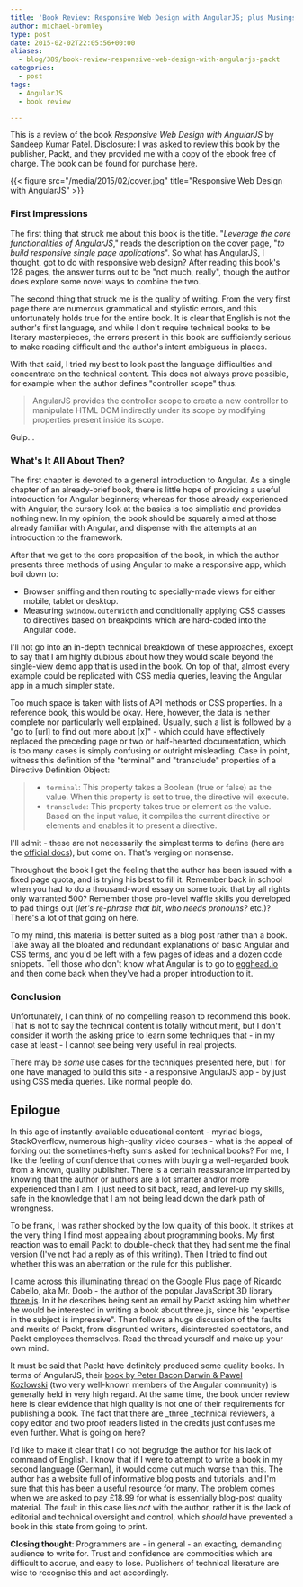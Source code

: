 ```yaml
---
title: 'Book Review: Responsive Web Design with AngularJS; plus Musings on Technical Writing'
author: michael-bromley
type: post
date: 2015-02-02T22:05:56+00:00
aliases:
  - blog/389/book-review-responsive-web-design-with-angularjs-packt
categories:
  - post
tags:
  - AngularJS
  - book review

---
```

This is a review of the book _Responsive Web Design with AngularJS_ by Sandeep Kumar Patel. Disclosure: I was asked to review this book by the publisher, Packt, and they provided me with a copy of the ebook free of charge. The book can be found for purchase [here](https://www.packtpub.com/web-development/responsive-web-design-angularjs).

{{< figure src="/media/2015/02/cover.jpg" title="Responsive Web Design with AngularJS" >}}

### First Impressions

The first thing that struck me about this book is the title. "_Leverage the core functionalities of AngularJS_," reads the description on the cover page, "_to build responsive single page applications_". So what has AngularJS, I thought, got to do with responsive web design? After reading this book's 128 pages, the answer turns out to be "not much, really", though the author does explore some novel ways to combine the two.

The second thing that struck me is the quality of writing. From the very first page there are numerous grammatical and stylistic errors, and this unfortunately holds true for the entire book. It is clear that English is not the author's first language, and while I don't require technical books to be literary masterpieces, the errors present in this book are sufficiently serious to make reading difficult and the author's intent ambiguous in places.

With that said, I tried my best to look past the language difficulties and concentrate on the technical content. This does not always prove possible, for example when the author defines "controller scope" thus:

> AngularJS provides the controller scope to create a new controller to manipulate HTML DOM indirectly under its scope by modifying properties present inside its scope.

Gulp...

### What's It All About Then?

The first chapter is devoted to a general introduction to Angular. As a single chapter of an already-brief book, there is little hope of providing a useful introduction for Angular beginners; whereas for those already experienced with Angular, the cursory look at the basics is too simplistic and provides nothing new. In my opinion, the book should be squarely aimed at those already familiar with Angular, and dispense with the attempts at an introduction to the framework.

After that we get to the core proposition of the book, in which the author presents three methods of using Angular to make a responsive app, which boil down to:

  * Browser sniffing and then routing to specially-made views for either mobile, tablet or desktop.
  * Measuring `$window.outerWidth` and conditionally applying CSS classes to directives based on breakpoints which are hard-coded into the Angular code.

I'll not go into an in-depth technical breakdown of these approaches, except to say that I am highly dubious about how they would scale beyond the single-view demo app that is used in the book. On top of that, almost every example could be replicated with CSS media queries, leaving the Angular app in a much simpler state.

Too much space is taken with lists of API methods or CSS properties. In a reference book, this would be okay. Here, however, the data is neither complete nor particularly well explained. Usually, such a list is followed by a "go to [url] to find out more about [x]" - which could have effectively replaced the preceding page or two or half-hearted documentation, which is too many cases is simply confusing or outright misleading. Case in point, witness this definition of the "terminal" and "transclude" properties of a Directive Definition Object:

>   * `terminal`: This property takes a Boolean (true or false) as the value. When this property is set to true, the directive will execute.
>   * `transclude`: This property takes true or element as the value. Based on the input value, it compiles the current directive or elements and enables it to present a directive.

I'll admit - these are not necessarily the simplest terms to define (here are the [official docs](https://docs.angularjs.org/api/ng/service/$compile#-terminal-)), but come on. That's verging on nonsense.

Throughout the book I get the feeling that the author has been issued with a fixed page quota, and is trying his best to fill it. Remember back in school when you had to do a thousand-word essay on some topic that by all rights only warranted 500? Remember those pro-level waffle skills you developed to pad things out (_let's re-phrase that bit_, _who needs pronouns?_ etc.)? There's a lot of that going on here.

To my mind, this material is better suited as a blog post rather than a book. Take away all the bloated and redundant explanations of basic Angular and CSS terms, and you'd be left with a few pages of ideas and a dozen code snippets. Tell those who don't know what Angular is to go to [egghead.io](http://egghead.io/) and then come back when they've had a proper introduction to it.

### Conclusion

Unfortunately, I can think of no compelling reason to recommend this book. That is not to say the technical content is totally without merit, but I don't consider it worth the asking price to learn some techniques that - in my case at least - I cannot see being very useful in real projects.

There may be _some_ use cases for the techniques presented here, but I for one have managed to build this site - a responsive AngularJS app - by just using CSS media queries. Like normal people do.

## Epilogue

In this age of instantly-available educational content - myriad blogs, StackOverflow, numerous high-quality video courses - what is the appeal of forking out the sometimes-hefty sums asked for technical books? For me, I like the feeling of confidence that comes with buying a well-regarded book from a known, quality publisher. There is a certain reassurance imparted by knowing that the author or authors are a lot smarter and/or more experienced than I am. I just need to sit back, read, and level-up my skills, safe in the knowledge that I am not being lead down the dark path of wrongness.

To be frank, I was rather shocked by the low quality of this book. It strikes at the very thing I find most appealing about programming books. My first reaction was to email Packt to double-check that they had sent me the final version (I've not had a reply as of this writing). Then I tried to find out whether this was an aberration or the rule for this publisher.

I came across [this illuminating thread](https://plus.google.com/+ricardocabello/posts/PDVcovR7Sir) on the Google Plus page of Ricardo Cabello, aka Mr. Doob - the author of the popular JavaScript 3D library [three.js](https://github.com/mrdoob/three.js). In it he describes being sent an email by Packt asking him whether he would be interested in writing a book about three.js, since his "expertise in the subject is impressive". Then follows a huge discussion of the faults and merits of Packt, from disgruntled writers, disinterested spectators, and Packt employees themselves. Read the thread yourself and make up your own mind.

It must be said that Packt have definitely produced some quality books. In terms of AngularJS, their [book by Peter Bacon Darwin & Pawel Kozlowski](https://www.packtpub.com/web-development/mastering-web-application-development-angularjs) (two very well-known members of the Angular community) is generally held in very high regard. At the same time, the book under review here is clear evidence that high quality is not one of their requirements for publishing a book. The fact that there are _three _technical reviewers, a copy editor and two proof readers listed in the credits just confuses me even further. What is going on here?

I'd like to make it clear that I do not begrudge the author for his lack of command of English. I know that if I were to attempt to write a book in my second language (German), it would come out much worse than this. The author has a website full of informative blog posts and tutorials, and I'm sure that this has been a useful resource for many. The problem comes when we are asked to pay £18.99 for what is essentially blog-post quality material. The fault in this case lies _not_ with the author, rather it is the lack of editorial and technical oversight and control, which _should_ have prevented a book in this state from going to print.

**Closing thought**: Programmers are - in general - an exacting, demanding audience to write for. Trust and confidence are commodities which are difficult to accrue, and easy to lose. Publishers of technical literature are wise to recognise this and act accordingly.

&nbsp;
